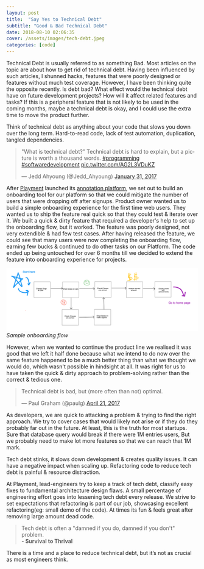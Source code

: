```yaml
---
layout: post
title:  "Say Yes to Technical Debt"
subtitle: "Good & Bad Technical Debt"
date: 2018-08-10 02:06:35
cover: /assets/images/tech-debt.jpeg
categories: [code]
---
```



Technical Debt is usually referred to as something Bad. Most articles on the topic are about how to get rid of technical debt. Having been influenced by such articles, I shunned hacks, features that were poorly designed or features without much test coverage. However, I have been thinking quite the opposite recently. Is debt bad? What effect would the technical debt have on future development projects? How will it affect related features and tasks? If this is a peripheral feature that is not likely to be used in the coming months, maybe a technical debt is okay, and I could use the extra time to move the product further.

Think of technical debt as anything about your code that slows you down over the long term. Hard-to-read code, lack of test automation, duplication, tangled dependencies.

<blockquote class="twitter-tweet" data-lang="en"><p lang="en" dir="ltr">&quot;What is technical debt?&quot; Technical debt is hard to explain, but a picture is worth a thousand words. <a href="https://twitter.com/hashtag/programming?src=hash&amp;ref_src=twsrc%5Etfw">#programming</a> <a href="https://twitter.com/hashtag/softwaredevelopment?src=hash&amp;ref_src=twsrc%5Etfw">#softwaredevelopment</a> <a href="https://t.co/AG2L3VDuKZ">pic.twitter.com/AG2L3VDuKZ</a></p>&mdash; Jedd Ahyoung (@Jedd_Ahyoung) <a href="https://twitter.com/Jedd_Ahyoung/status/826551935822077952?ref_src=twsrc%5Etfw">January 31, 2017</a></blockquote>
<script async src="https://platform.twitter.com/widgets.js" charset="utf-8"></script>

After [Playment](https://playment.io "Playment's website") launched its [annotation platform](https://app.playment.io "Playment's annotation platform"), we set out to build an onboarding tool for our platform so that we could mitigate the number of users that were dropping off after signups. Product owner wanted us to build a simple onboarding experience for the first time web users. They wanted us to ship the feature real quick so that they could test & iterate over it. We built a quick & dirty feature that required a developer's help to set up the onboarding flow, but it worked. The feature was poorly designed,  not very extendible & had few test cases. After having released the feature, we could see that many users were now completing the onboarding flow, earning few bucks & continued to do other tasks on our Platform. The code ended up being untouched for over 6 months till we decided to extend the feature into onboarding experience for projects.

![](/assets/images/sample_onboarding.png)
*Sample onboarding flow*

However, when we wanted to continue the product line we realised it was good that we left it half done because what we intend to do now over the same feature happened to be a much better thing than what we thought we would do, which wasn't possible in hindsight at all. It was right for us to have taken the quick & dirty approach to problem-solving rather than the correct & tedious one.


<blockquote class="twitter-tweet" data-lang="en"><p lang="en" dir="ltr">Technical debt is bad, but (more often than not) optimal.</p>&mdash; Paul Graham (@paulg) <a href="https://twitter.com/paulg/status/855342574063800320?ref_src=twsrc%5Etfw">April 21, 2017</a></blockquote>

As developers, we are quick to attacking a problem & trying to find the right approach. We try to cover cases that would likely not arise or if they do they probably far out in the future. At least, this is the truth for most startups. Sure that database query would break if there were 1M entries users, But we probably need to make lot more features so that we can reach that 1M mark.

Tech debt stinks, it slows down development & creates quality issues. It can have a negative impact when scaling up. Refactoring code to reduce tech debt is painful & resource distraction.

At Playment, lead-engineers try to keep a track of tech debt, classify easy fixes to fundamental architecture design flaws. A small percentage of engineering effort goes into lessening tech debt every release. We strive to set expectations that refactoring is part of our job, showcasing excellent refactoring(eg: small demo of the code). At times its fun & feels great after removing large amount dead code.

> Tech debt is often a "damned if you do, damned if you don't" problem.
> <br><b>\- Survival to Thrival </b>

There is a time and a place to reduce technical debt, but it’s not as crucial as most engineers think.
